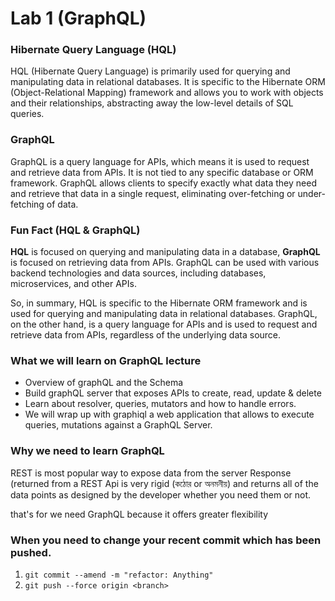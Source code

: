 # Lab 1 (GraphQL)

### Hibernate Query Language (HQL)
HQL (Hibernate Query Language) is primarily used for querying and manipulating data in relational databases. It is specific to the Hibernate ORM (Object-Relational Mapping) framework and allows you to work with objects and their relationships, abstracting away the low-level details of SQL queries.

### GraphQL
GraphQL is a query language for APIs, which means it is used to request and retrieve data from APIs. It is not tied to any specific database or ORM framework. GraphQL allows clients to specify exactly what data they need and retrieve that data in a single request, eliminating over-fetching or under-fetching of data.

### Fun Fact (HQL  & GraphQL)
**HQL** is focused on querying and manipulating data in a database, **GraphQL** is focused on retrieving data from APIs. GraphQL can be used with various backend technologies and data sources, including databases, microservices, and other APIs.

So, in summary, HQL is specific to the Hibernate ORM framework and is used for querying and manipulating data in relational databases. GraphQL, on the other hand, is a query language for APIs and is used to request and retrieve data from APIs, regardless of the underlying data source.

### What we will learn on GraphQL lecture
* Overview of graphQL and the Schema
* Build graphQL server that exposes APIs to create, read, update & delete
* Learn about resolver, queries, mutators and how to handle errors.
* We will wrap up with graphiql a web application that allows to execute queries, mutations against a GraphQL Server. 

### Why we need to learn GraphQL
REST is most popular way to expose data from the server
Response (returned from a REST Api is very rigid (কঠোর or অনমনীয়) and returns all of the
data points as designed by the developer whether you need them or not.

that's for we need GraphQL because it offers greater flexibility

### When you need to change your recent commit which has been pushed.
1. `git commit --amend -m "refactor: Anything"`
2. `git push --force origin <branch>`

